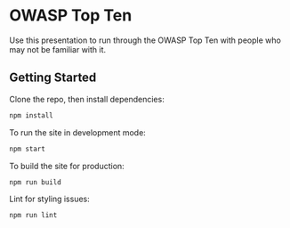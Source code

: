 # OWASP Top Ten

Use this presentation to run through the OWASP Top Ten with people who may not
be familiar with it.

## Getting Started

Clone the repo, then install dependencies:

```sh
npm install
```

To run the site in development mode:

```sh
npm start
```

To build the site for production:

```sh
npm run build
```

Lint for styling issues:

```sh
npm run lint
```
